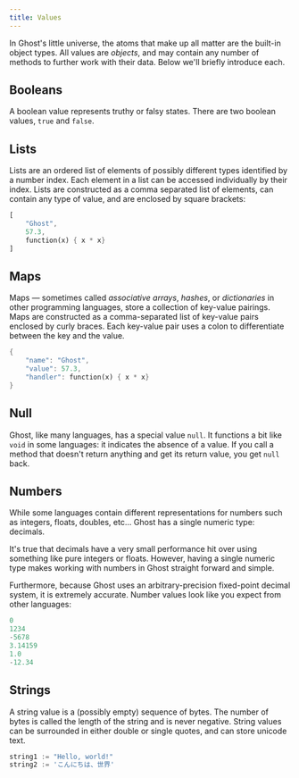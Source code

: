 ```yaml
---
title: Values
---
```


In Ghost's little universe, the atoms that make up all matter are the built-in object types. All values are _objects_, and may contain any number of methods to further work with their data. Below we'll briefly introduce each.

## Booleans
A boolean value represents truthy or falsy states. There are two boolean values, `true` and `false`.

## Lists
Lists are an ordered list of elements of possibly different types identified by a number index. Each element in a list can be accessed individually by their index. Lists are constructed as a comma separated list of elements, can contain any type of value, and are enclosed by square brackets:

```dart
[
    "Ghost",
    57.3,
    function(x) { x * x}
]
```

## Maps
Maps — sometimes called _associative arrays_, _hashes_, or _dictionaries_ in other programming languages, store a collection of key-value pairings. Maps are constructed as a comma-separated list of key-value pairs enclosed by curly braces. Each key-value pair uses a colon to differentiate between the key and the value.

```dart
{
    "name": "Ghost",
    "value": 57.3,
    "handler": function(x) { x * x}
}
```

## Null
Ghost, like many languages, has a special value `null`. It functions a bit like `void` in some languages: it indicates the absence of a value. If you call a method that doesn't return anything and get its return value, you get `null` back.

## Numbers
While some languages contain different representations for numbers such as integers, floats, doubles, etc... Ghost has a single numeric type: decimals.

It's true that decimals have a very small performance hit over using something like pure integers or floats. However, having a single numeric type makes working with numbers in Ghost straight forward and simple.

Furthermore, because Ghost uses an arbitrary-precision fixed-point decimal system, it is extremely accurate. Number values look like you expect from other languages:

```dart
0
1234
-5678
3.14159
1.0
-12.34
```

## Strings
A string value is a (possibly empty) sequence of bytes. The number of bytes is called the length of the string and is never negative. String values can be surrounded in either double or single quotes, and can store unicode text.

```dart
string1 := "Hello, world!"
string2 := 'こんにちは、世界'
```